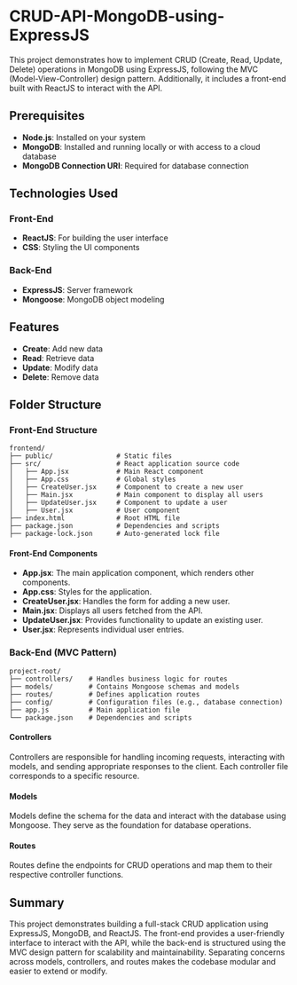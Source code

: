 # CRUD-API-MongoDB-using-ExpressJS

This project demonstrates how to implement CRUD (Create, Read, Update, Delete) operations in MongoDB using ExpressJS, following the MVC (Model-View-Controller) design pattern. Additionally, it includes a front-end built with ReactJS to interact with the API.

## Prerequisites

- **Node.js**: Installed on your system
- **MongoDB**: Installed and running locally or with access to a cloud database
- **MongoDB Connection URI**: Required for database connection

## Technologies Used

### Front-End

- **ReactJS**: For building the user interface
- **CSS**: Styling the UI components

### Back-End

- **ExpressJS**: Server framework
- **Mongoose**: MongoDB object modeling

## Features

- **Create**: Add new data
- **Read**: Retrieve data
- **Update**: Modify data
- **Delete**: Remove data

## Folder Structure

### Front-End Structure
```
frontend/
├── public/                # Static files
├── src/                   # React application source code
│   ├── App.jsx            # Main React component
│   ├── App.css            # Global styles
│   ├── CreateUser.jsx     # Component to create a new user
│   ├── Main.jsx           # Main component to display all users
│   ├── UpdateUser.jsx     # Component to update a user
│   ├── User.jsx           # User component
├── index.html             # Root HTML file
├── package.json           # Dependencies and scripts
├── package-lock.json      # Auto-generated lock file
```

#### **Front-End Components**
- **App.jsx**: The main application component, which renders other components.
- **App.css**: Styles for the application.
- **CreateUser.jsx**: Handles the form for adding a new user.
- **Main.jsx**: Displays all users fetched from the API.
- **UpdateUser.jsx**: Provides functionality to update an existing user.
- **User.jsx**: Represents individual user entries.

### Back-End (MVC Pattern)
```
project-root/
├── controllers/    # Handles business logic for routes
├── models/         # Contains Mongoose schemas and models
├── routes/         # Defines application routes
├── config/         # Configuration files (e.g., database connection)
├── app.js          # Main application file
└── package.json    # Dependencies and scripts
```

#### **Controllers**
Controllers are responsible for handling incoming requests, interacting with models, and sending appropriate responses to the client. Each controller file corresponds to a specific resource.

#### **Models**
Models define the schema for the data and interact with the database using Mongoose. They serve as the foundation for database operations.

#### **Routes**
Routes define the endpoints for CRUD operations and map them to their respective controller functions.

## Summary
This project demonstrates building a full-stack CRUD application using ExpressJS, MongoDB, and ReactJS. The front-end provides a user-friendly interface to interact with the API, while the back-end is structured using the MVC design pattern for scalability and maintainability. Separating concerns across models, controllers, and routes makes the codebase modular and easier to extend or modify.

